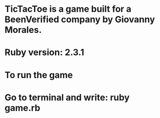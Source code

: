 # TicTacToe is a game built for a BeenVerified company by Giovanny Morales.
# Ruby version: 2.3.1
# To run the game
# Go to terminal and write: ruby game.rb
